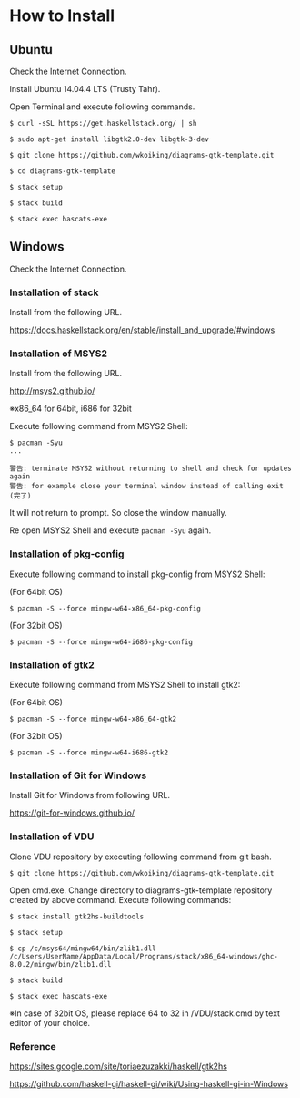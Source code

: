 ﻿# How to Install

## Ubuntu

Check the Internet Connection.

Install Ubuntu 14.04.4 LTS (Trusty Tahr).

Open Terminal and execute following commands.

~~~
$ curl -sSL https://get.haskellstack.org/ | sh

$ sudo apt-get install libgtk2.0-dev libgtk-3-dev

$ git clone https://github.com/wkoiking/diagrams-gtk-template.git

$ cd diagrams-gtk-template

$ stack setup

$ stack build

$ stack exec hascats-exe
~~~

## Windows


Check the Internet Connection.

### Installation of stack

Install from the following URL.

<https://docs.haskellstack.org/en/stable/install_and_upgrade/#windows>

### Installation of MSYS2

Install from the following URL.

<http://msys2.github.io/>

※x86_64 for 64bit, i686 for 32bit

Execute following command from MSYS2 Shell:

~~~
$ pacman -Syu
...

警告: terminate MSYS2 without returning to shell and check for updates again
警告: for example close your terminal window instead of calling exit
(完了)
~~~

It will not return to prompt. So close the window manually.

Re open MSYS2 Shell and execute `pacman -Syu` again.

### Installation of pkg-config

Execute following command to install pkg-config from MSYS2 Shell:

(For 64bit OS)

~~~
$ pacman -S --force mingw-w64-x86_64-pkg-config
~~~

(For 32bit OS)

~~~
$ pacman -S --force mingw-w64-i686-pkg-config
~~~

### Installation of gtk2

Execute following command from MSYS2 Shell to install gtk2:

(For 64bit OS)

~~~
$ pacman -S --force mingw-w64-x86_64-gtk2
~~~

(For 32bit OS)

~~~
$ pacman -S --force mingw-w64-i686-gtk2
~~~

### Installation of Git for Windows

Install Git for Windows from following URL.

<https://git-for-windows.github.io/>

### Installation of VDU

Clone VDU repository by executing following command from git bash.

~~~
$ git clone https://github.com/wkoiking/diagrams-gtk-template.git
~~~
Open cmd.exe.
Change directory to diagrams-gtk-template repository created by above command.
Execute following commands:

~~~
$ stack install gtk2hs-buildtools

$ stack setup

$ cp /c/msys64/mingw64/bin/zlib1.dll /c/Users/UserName/AppData/Local/Programs/stack/x86_64-windows/ghc-8.0.2/mingw/bin/zlib1.dll

$ stack build

$ stack exec hascats-exe
~~~

※In case of 32bit OS, please replace 64 to 32 in /VDU/stack.cmd by text editor of your choice.

### Reference

<https://sites.google.com/site/toriaezuzakki/haskell/gtk2hs>

<https://github.com/haskell-gi/haskell-gi/wiki/Using-haskell-gi-in-Windows>
